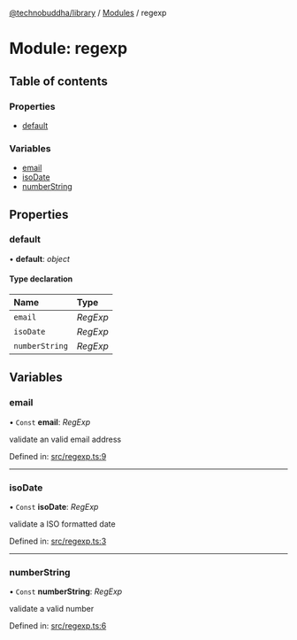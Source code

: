 [@technobuddha/library](../../README.md) / [Modules](../Modules.md) / regexp

# Module: regexp

## Table of contents

### Properties

- [default](regexp.md#default)

### Variables

- [email](regexp.md#email)
- [isoDate](regexp.md#isodate)
- [numberString](regexp.md#numberstring)

## Properties

### default

• **default**: *object*

#### Type declaration

| Name | Type |
| :------ | :------ |
| `email` | *RegExp* |
| `isoDate` | *RegExp* |
| `numberString` | *RegExp* |

## Variables

### email

• `Const` **email**: *RegExp*

validate an valid email address

Defined in: [src/regexp.ts:9](https://github.com/technobuddha/hill.software/blob/693f679/packages/library/src/regexp.ts#L9)

___

### isoDate

• `Const` **isoDate**: *RegExp*

validate a ISO formatted date

Defined in: [src/regexp.ts:3](https://github.com/technobuddha/hill.software/blob/693f679/packages/library/src/regexp.ts#L3)

___

### numberString

• `Const` **numberString**: *RegExp*

validate a valid number

Defined in: [src/regexp.ts:6](https://github.com/technobuddha/hill.software/blob/693f679/packages/library/src/regexp.ts#L6)
